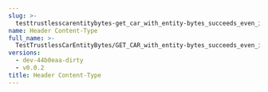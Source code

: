 ```yaml
---
slug: >-
  testtrustlesscarentitybytes-get_car_with_entity-bytes_succeeds_even_if_the_gateway_is_missing_a_block_after_the_requested_range_(format-car)-header_content-type
name: Header Content-Type
full_name: >-
  TestTrustlessCarEntityBytes/GET_CAR_with_entity-bytes_succeeds_even_if_the_gateway_is_missing_a_block_after_the_requested_range_(format=car)/Header_Content-Type
versions:
  - dev-44b0eaa-dirty
  - v0.0.2
title: Header Content-Type
---
```



